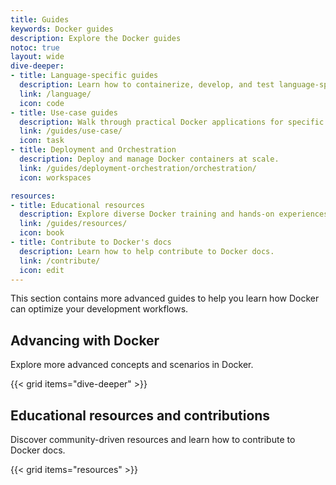 ```yaml
---
title: Guides
keywords: Docker guides
description: Explore the Docker guides
notoc: true
layout: wide
dive-deeper:
- title: Language-specific guides
  description: Learn how to containerize, develop, and test language-specific apps using Docker.
  link: /language/
  icon: code
- title: Use-case guides
  description: Walk through practical Docker applications for specific scenarios.
  link: /guides/use-case/
  icon: task
- title: Deployment and Orchestration
  description: Deploy and manage Docker containers at scale.
  link: /guides/deployment-orchestration/orchestration/
  icon: workspaces

resources:
- title: Educational resources
  description: Explore diverse Docker training and hands-on experiences.
  link: /guides/resources/
  icon: book
- title: Contribute to Docker's docs
  description: Learn how to help contribute to Docker docs.
  link: /contribute/
  icon: edit
---
```


This section contains more advanced guides to help you learn how Docker can optimize your development workflows.

## Advancing with Docker

Explore more advanced concepts and scenarios in Docker.

{{< grid items="dive-deeper" >}}

## Educational resources and contributions

Discover community-driven resources and learn how to contribute to Docker docs.

{{< grid items="resources" >}}
